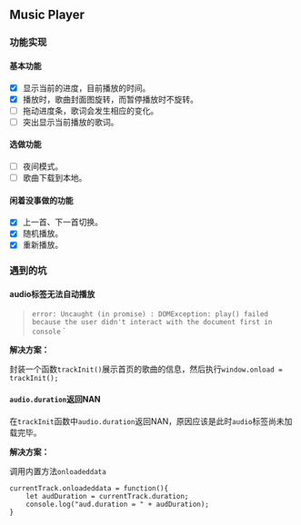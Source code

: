 ## Music Player

### 功能实现

#### 基本功能

- [x] 显示当前的进度，目前播放的时间。
- [x] 播放时，歌曲封面图旋转，而暂停播放时不旋转。
- [ ] 拖动进度条，歌词会发生相应的变化。
- [ ] 突出显示当前播放的歌词。

#### 选做功能

- [ ] 夜间模式。
- [ ] 歌曲下载到本地。

#### 闲着没事做的功能

- [x] 上一首、下一首切换。
- [x] 随机播放。
- [x] 重新播放。

### 遇到的坑

#### audio标签无法自动播放

> `error: Uncaught (in promise) : DOMException: play() failed because the user didn't interact with the document first in console` `

**解决方案：**

封装一个函数`trackInit()`展示首页的歌曲的信息，然后执行`window.onload = trackInit();`

#### `audio.duration`返回NAN

在`trackInit`函数中`audio.duration`返回NAN，原因应该是此时`audio`标签尚未加载完毕。

**解决方案：**

调用内置方法`onloadeddata`

```
currentTrack.onloadeddata = function(){
	let audDuration = currentTrack.duration;
	console.log("aud.duration = " + audDuration);
}
```

